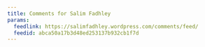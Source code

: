 ```yaml
---
title: Comments for Salim Fadhley
params:
  feedlink: https://salimfadhley.wordpress.com/comments/feed/
  feedid: abca50a17b3d48ed253137b932cb1f7d
---
```

